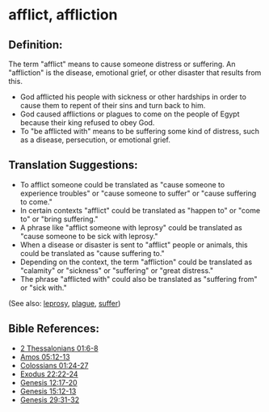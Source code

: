 # afflict, affliction #

## Definition: ##

The term "afflict" means to cause someone distress or suffering. An "affliction" is the disease, emotional grief, or other disaster that results from this.

* God afflicted his people with sickness or other hardships in order to cause them to repent of their sins and turn back to him.
* God caused afflictions or plagues to come on the people of Egypt because their king refused to obey God.
* To "be afflicted with" means to be suffering some kind of distress, such as a disease, persecution, or emotional grief.

## Translation Suggestions: ##

* To afflict someone could be translated as "cause someone to experience troubles" or "cause someone to suffer" or "cause suffering to come."
* In certain contexts "afflict" could be translated as "happen to" or "come to" or "bring suffering."
* A phrase like "afflict someone with leprosy" could be translated as "cause someone to be sick with leprosy."
* When a disease or disaster is sent to "afflict" people or animals, this could be translated as "cause suffering to."
* Depending on the context, the term "affliction" could be translated as "calamity" or "sickness" or "suffering" or "great distress."
* The phrase "afflicted with" could also be translated as "suffering from" or "sick with."

(See also: [leprosy](../other/leprosy.md), [plague](../other/plague.md), [suffer](../kt/suffer.md))

## Bible References: ##

* [2 Thessalonians 01:6-8](en/tn/2th/help/01/06)
* [Amos 05:12-13](en/tn/amo/help/05/12)
* [Colossians 01:24-27](en/tn/col/help/01/24)
* [Exodus 22:22-24](en/tn/exo/help/22/22)
* [Genesis 12:17-20](en/tn/gen/help/12/17)
* [Genesis 15:12-13](en/tn/gen/help/15/12)
* [Genesis 29:31-32](en/tn/gen/help/29/31)